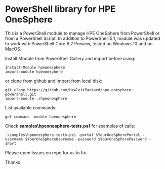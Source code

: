 # PowerShell library for HPE OneSphere
This is a PowerShell module to manage HPE OneSphere from PowerShell or from a PowerShell Script.
In addition to PowerShell 5.1, module was updated to work with PowerShell Core 6.2 Preview, tested on Windows 10 and on MacOS.

Install Module from PowerShell Gallery and import before using: 
````
Install-Module hpeonesphere
import-module hpeonesphere
````
or clone from github and import from local disk:
````
git clone https://github.com/HewlettPackard/hpe-onesphere-powershell.git
import-module ./hpeonesphere
````
List available commands: 
````
get-command -module hpeonesphere
````
Check **samples\hpeonesphere-tests.ps1** for examples of calls:
````
.\samples\hpeonesphere-tests.ps1 -portal $YourOneSpherePortal -username $YourOneSphereUsername -password $YourOneSpherePassword -short
````

Please open Issues on repo for us to fix.

Thanks


